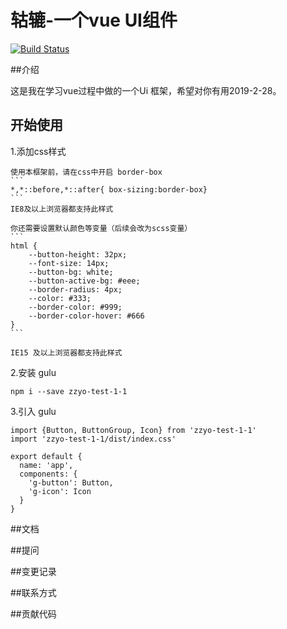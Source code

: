 # 轱辘-一个vue UI组件

[![Build Status](https://www.travis-ci.org/zzyo96/gulu.svg?branch=master)](https://www.travis-ci.org/zzyo96/gulu)

##介绍

这是我在学习vue过程中做的一个Ui 框架，希望对你有用2019-2-28。

## 开始使用
1.添加css样式

    使用本框架前，请在css中开启 border-box
    ```
    *,*::before,*::after{ box-sizing:border-box}
    ```
    IE8及以上浏览器都支持此样式
    
    你还需要设置默认颜色等变量（后续会改为scss变量）
    ```
    html {
        --button-height: 32px;
        --font-size: 14px;
        --button-bg: white;
        --button-active-bg: #eee;
        --border-radius: 4px;
        --color: #333;
        --border-color: #999;
        --border-color-hover: #666
    }
    ```
    
    IE15 及以上浏览器都支持此样式
2.安装 gulu
```
npm i --save zzyo-test-1-1
```
3.引入 gulu
```
import {Button, ButtonGroup, Icon} from 'zzyo-test-1-1'
import 'zzyo-test-1-1/dist/index.css'

export default {
  name: 'app',
  components: {
    'g-button': Button,
    'g-icon': Icon
  }
}
```
##文档

##提问

##变更记录

##联系方式

##贡献代码